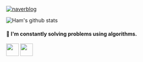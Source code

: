 [![naverblog](https://img.shields.io/badge/naverblog-badge?style=flat-square&logo=Blogger&logoColor=white)](https://blog.naver.com/hyemin8670)



![Ham's github stats](https://github-readme-stats.vercel.app/api?username=imeamin&count_private=true&show_icons=true&title_color=f7f307&icon_color=02b062&text_color=ffffff&bg_color=180175)


#### :star2: I'm constantly solving problems using algorithms.
<div align="left">
<a target="_blank" href="https://www.acmicpc.net/user/hyemin8670"><img src="https://postfiles.pstatic.net/MjAxOTEyMjRfMjA5/MDAxNTc3MTkyNTc5Mjkx.p_Tb59oUPn3vNNRJKnSZWPTkdxywV0MRotMO8ARxFm8g.4Asj8GBetDaak_IRqUuIZirj7I52VXmA6ppxj25RI80g.PNG.occidere/boj.png?type=w773" width="34"></a>
<a target="_blank" href="https://blog.naver.com/hyemin8670"><img src="https://postfiles.pstatic.net/MjAxOTEyMzBfMjQ3/MDAxNTc3Njg5NDIzNTM4.Bb4I_JcTmoJTw5QopVY1_2-fFosbZUPz9j35wERCsDQg._fb8TvSH60N4X1xSHHEtnn_uLKlrSHejTymmPLVXXr8g.PNG.occidere/NAVER_BLOG_LOGO.png?type=w773" width="34"></a>
</div>
